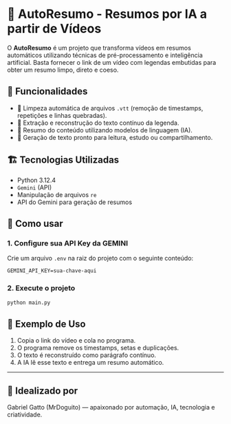 # 🧠 AutoResumo - Resumos por IA a partir de Vídeos

O **AutoResumo** é um projeto que transforma vídeos em resumos automáticos utilizando técnicas de pré-processamento e inteligência artificial. Basta fornecer o link de um vídeo com legendas embutidas para obter um resumo limpo, direto e coeso.

## 📌 Funcionalidades

- 🧹 Limpeza automática de arquivos `.vtt` (remoção de timestamps, repetições e linhas quebradas).
- 📝 Extração e reconstrução do texto contínuo da legenda.
- 🤖 Resumo do conteúdo utilizando modelos de linguagem (IA).
- 💬 Geração de texto pronto para leitura, estudo ou compartilhamento.
  
## 🏗️ Tecnologias Utilizadas

- Python 3.12.4
- `Gemini` (API)
- Manipulação de arquivos `re`
- API do Gemini para geração de resumos

## 🚀 Como usar

### 1. Configure sua API Key da GEMINI

Crie um arquivo `.env` na raiz do projeto com o seguinte conteúdo:

```
GEMINI_API_KEY=sua-chave-aqui
```

### 2. Execute o projeto

```bash
python main.py
```

## 📌 Exemplo de Uso

1. Copia o link do vídeo e cola no programa.
2. O programa remove os timestamps, setas e duplicações.
3. O texto é reconstruído como parágrafo contínuo.
4. A IA lê esse texto e entrega um resumo automático.

---

## 🧠 Idealizado por

Gabriel Gatto (MrDoguito) — apaixonado por automação, IA, tecnologia e criatividade.
